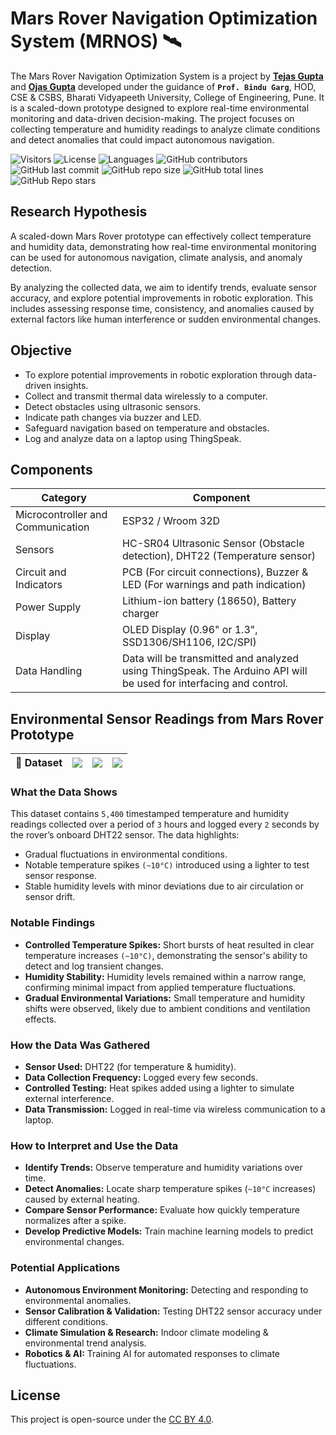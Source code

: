 # Mars Rover Navigation Optimization System (MRNOS) 🛰

The Mars Rover Navigation Optimization System is a project by **[Tejas Gupta](https://github.com/multiverseweb)** and **[Ojas Gupta](https://github.com/ojas-git)** developed under the guidance of **`Prof. Bindu Garg`**, HOD, CSE & CSBS, Bharati Vidyapeeth University, College of Engineering, Pune. It is a scaled-down prototype designed to explore real-time environmental monitoring and data-driven decision-making. The project focuses on collecting temperature and humidity readings to analyze climate conditions and detect anomalies that could impact autonomous navigation.

![Visitors](https://api.visitorbadge.io/api/visitors?path=multiverseweb2%2mars_rover%20&countColor=%23263759&style=flat&initial=5767)
  ![License](https://img.shields.io/badge/License-CC%20BY%204.0-4e3eb5)
  ![Languages](https://img.shields.io/github/languages/count/multiverseweb/mars_rover?color=20B2AA)
  ![GitHub contributors](https://img.shields.io/github/contributors/multiverseweb/mars_rover)
  ![GitHub last commit](https://img.shields.io/github/last-commit/multiverseweb/mars_rover)
  ![GitHub repo size](https://img.shields.io/github/repo-size/multiverseweb/mars_rover)
  ![GitHub total lines](https://sloc.xyz/github/multiverseweb/mars_rover)
  ![GitHub Repo stars](https://img.shields.io/github/stars/multiverseweb/mars_rover)

## Research Hypothesis
A scaled-down Mars Rover prototype can effectively collect temperature and humidity data, demonstrating how real-time environmental monitoring can be used for autonomous navigation, climate analysis, and anomaly detection.  

By analyzing the collected data, we aim to identify trends, evaluate sensor accuracy, and explore potential improvements in robotic exploration. This includes assessing response time, consistency, and anomalies caused by external factors like human interference or sudden environmental changes.  

## Objective
- To explore potential improvements in robotic exploration through data-driven insights.
- Collect and transmit thermal data wirelessly to a computer.
- Detect obstacles using ultrasonic sensors.
- Indicate path changes via buzzer and LED.
- Safeguard navigation based on temperature and obstacles.
- Log and analyze data on a laptop using ThingSpeak.

## Components

| Category | Component |
|-|-|
| Microcontroller and Communication |ESP32 / Wroom 32D |
| Sensors | HC-SR04 Ultrasonic Sensor (Obstacle detection), DHT22 (Temperature sensor) |
| Circuit and Indicators | PCB (For circuit connections), Buzzer & LED (For warnings and path indication) |
| Power Supply | Lithium-ion battery (18650), Battery charger |
| Display | OLED Display (0.96" or 1.3", SSD1306/SH1106, I2C/SPI) |
| Data Handling | Data will be transmitted and analyzed using ThingSpeak. The Arduino API will be used for interfacing and control. |

## Environmental Sensor Readings from Mars Rover Prototype

|🔗 Dataset |<a href="https://github.com/multiverseweb/mars_rover/blob/main/data/data_3hrs.csv"><img src="https://img.shields.io/badge/GitHub-181717.svg?style=flat&logo=GitHub&logoColor=white"></a> | <a href="https://www.kaggle.com/datasets/tejasgupta7/sensor-based-data-temperature-and-humidity"><img src="https://img.shields.io/badge/Kaggle-20BEFF.svg?style=flat&logo=Kaggle&logoColor=white"></a> | <a href="https://data.mendeley.com/datasets/pdsjz2wjw7/1"><img src="https://img.shields.io/badge/Mendeley-9D1620.svg?style=flat&logo=Mendeley&logoColor=white"></a> |
|-|-|-|-|

### What the Data Shows
This dataset contains `5,400` timestamped temperature and humidity readings collected over a period of `3` hours and logged every `2` seconds by the rover’s onboard DHT22 sensor. The data highlights:
- Gradual fluctuations in environmental conditions.
- Notable temperature spikes ``(~10°C)`` introduced using a lighter to test sensor response.
- Stable humidity levels with minor deviations due to air circulation or sensor drift.

### Notable Findings
- **Controlled Temperature Spikes:** Short bursts of heat resulted in clear temperature increases `(~10°C)`, demonstrating the sensor's ability to detect and log transient changes.
- **Humidity Stability:** Humidity levels remained within a narrow range, confirming minimal impact from applied temperature fluctuations.
- **Gradual Environmental Variations:** Small temperature and humidity shifts were observed, likely due to ambient conditions and ventilation effects.

### How the Data Was Gathered
- **Sensor Used:** DHT22 (for temperature & humidity).
- **Data Collection Frequency:** Logged every few seconds.
- **Controlled Testing:** Heat spikes added using a lighter to simulate external interference.
- **Data Transmission:** Logged in real-time via wireless communication to a laptop.

### How to Interpret and Use the Data
- **Identify Trends:** Observe temperature and humidity variations over time.
- **Detect Anomalies:** Locate sharp temperature spikes (`~10°C` increases) caused by external heating.
- **Compare Sensor Performance:** Evaluate how quickly temperature normalizes after a spike.
- **Develop Predictive Models:** Train machine learning models to predict environmental changes.

### Potential Applications
- **Autonomous Environment Monitoring:** Detecting and responding to environmental anomalies.
- **Sensor Calibration & Validation:** Testing DHT22 sensor accuracy under different conditions.
- **Climate Simulation & Research:** Indoor climate modeling & environmental trend analysis.
- **Robotics & AI:** Training AI for automated responses to climate fluctuations.

## License

This project is open-source under the [CC BY 4.0](https://github.com/multiverseweb/mars_rover/blob/main/LICENSE.md).


